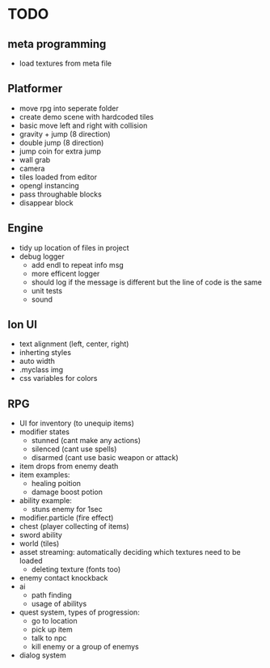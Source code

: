# TODO

## meta programming
- load textures from meta file


## Platformer
* move rpg into seperate folder
* create demo scene with hardcoded tiles
* basic move left and right with collision
* gravity + jump (8 direction) 
* double jump (8 direction)
* jump coin for extra jump
* wall grab
* camera
* tiles loaded from editor
* opengl instancing
* pass throughable blocks
* disappear block

## Engine
* tidy up location of files in project
* debug logger
  * add endl to repeat info msg
  * more efficent logger
  * should log if the message is different but the line of code is the same
  * unit tests
  * sound

## Ion UI
* text alignment (left, center, right)
* inherting styles
* auto width
* .myclass img
* css variables for colors



## RPG
* UI for inventory (to unequip items)
* modifier states
  * stunned (cant make any actions)
  * silenced (cant use spells)
  * disarmed (cant use basic weapon or attack)
* item drops from enemy death
* item examples:
  * healing poition
  * damage boost potion
* ability example:
  * stuns enemy for 1sec
* modifier.particle  (fire effect)
* chest (player collecting of items)
* sword ability
* world (tiles)
* asset streaming: automatically deciding which textures need to be loaded
  * deleting texture (fonts too)
* enemy contact knockback
* ai
  * path finding
  * usage of abilitys
* quest system, types of progression:
  * go to location
  * pick up item
  * talk to npc
  * kill enemy or a group of enemys
* dialog system



 
